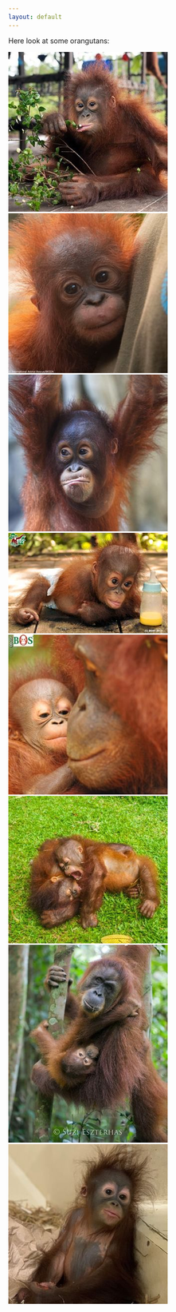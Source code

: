 ```yaml
---
layout: default
---
```


Here look at some orangutans:
<div class="row">
  <div class="column">
    <img src="orangutans/pciture_8.png">
    <img src="orangutans/pciture_9.png">
  </div>
  <div class="column">
    <img src="orangutans/pciture_22.png">
    <img src="orangutans/pciture_26.png">
  </div>
  <div class="column">
    <img src="orangutans/pciture_27.png">
    <img src="orangutans/pciture_29.png">
  </div>
  <div class="column">
    <img src="orangutans/pciture_30.png">
    <img src="orangutans/pciture_32.png">
  </div>
</div>